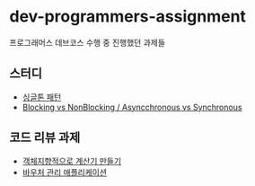 # dev-programmers-assignment
프로그래머스 데브코스 수행 중 진행했던 과제들

## 스터디
- [싱글톤 패턴](https://goofy-limburger-3f3.notion.site/07814ce70f714f18a95582aa3c6f4d5c)
- [Blocking vs NonBlocking / Asyncchronous vs Synchronous](https://goofy-limburger-3f3.notion.site/Blocking-NonBlocking-Sync-vs-Async-I-O-1de973a480234da6aea248e0c69a6437)

## 코드 리뷰 과제
- [객체지향적으로 계산기 만들기](https://github.com/jungyoonoh/java-calculator)
- [바우처 관리 애플리케이션](https://github.com/jungyoonoh/springboot-basic/tree/2p/jungyoonoh_w1)
